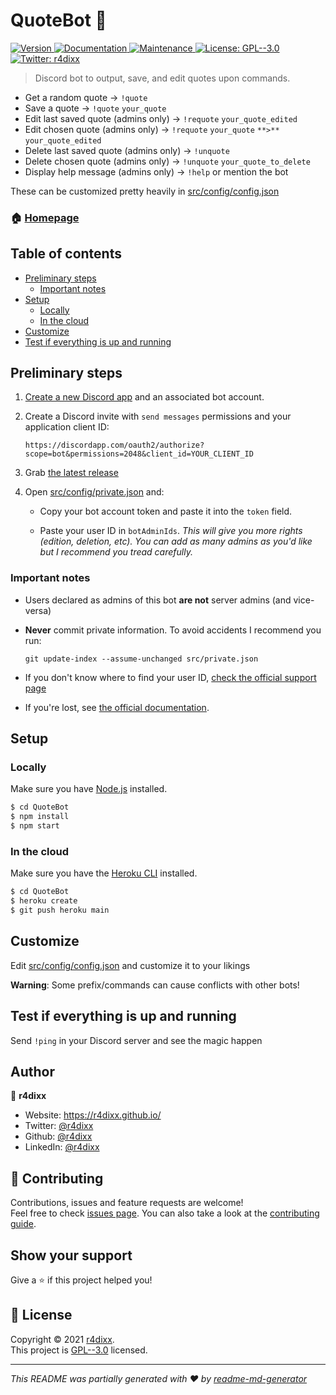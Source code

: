 <h1>QuoteBot 🤖</h1>
<p>
  <a href="https://www.npmjs.com/package/quotebot" target="_blank">
    <img alt="Version" src="https://img.shields.io/npm/v/quotebot.svg">
  </a>
  <a href="https://github.com/r4dixx/QuoteBot#readme" target="_blank">
    <img alt="Documentation" src="https://img.shields.io/badge/documentation-yes-brightgreen.svg" />
  </a>
  <a href="https://github.com/r4dixx/QuoteBot/graphs/commit-activity" target="_blank">
    <img alt="Maintenance" src="https://img.shields.io/badge/Maintained%3F-yes-green.svg" />
  </a>
  <a href="https://github.com/r4dixx/QuoteBot/blob/master/LICENSE" target="_blank">
    <img alt="License: GPL--3.0" src="https://img.shields.io/github/license/r4dixx/quotebot" />
  </a>
  <a href="https://twitter.com/r4dixx" target="_blank">
    <img alt="Twitter: r4dixx" src="https://img.shields.io/twitter/follow/r4dixx.svg?style=social" />
  </a>
</p>

> Discord bot to output, save, and edit quotes upon commands.

- Get a random quote → `!quote`
- Save a quote → `!quote` `your_quote`
- Edit last saved quote (admins only) → `!requote` `your_quote_edited`
- Edit chosen quote (admins only) → `!requote` `your_quote` `**>**` `your_quote_edited`
- Delete last saved quote (admins only) → `!unquote`
- Delete chosen quote (admins only) → `!unquote` `your_quote_to_delete`
- Display help message (admins only) → `!help` or mention the bot

These can be customized pretty heavily in [src/config/config.json](src/config/config.json)


### 🏠 [Homepage](https://github.com/r4dixx/QuoteBot#readme)

## Table of contents

- [Preliminary steps](#preliminary-steps)
   - [Important notes](#important-notes)
- [Setup](#setup)
   - [Locally](#locally)
   - [In the cloud](#in-the-cloud)
- [Customize](#customize)
- [Test if everything is up and running](#test-if-everything-is-up-and-running)

## Preliminary steps

1. [Create a new Discord app](https://discordapp.com/developers/applications/me) and an associated bot account.

2. Create a Discord invite with `send messages` permissions and your application client ID:

   `https://discordapp.com/oauth2/authorize?scope=bot&permissions=2048&client_id=YOUR_CLIENT_ID`

2. Grab [the latest release](https://github.com/r4dixx/QuoteBot/releases)

3. Open [src/config/private.json](src/config/private.json) and:

    - Copy your bot account token and paste it into the `token` field.

    - Paste your user ID in `botAdminIds`. _This will give you more rights (edition, deletion, etc). You can add as many admins as you'd like but I recommend you tread carefully._

### Important notes

- Users declared as admins of this bot **are not** server admins (and vice-versa)
- **Never** commit private information. To avoid accidents I recommend you run:
   
   `git update-index --assume-unchanged src/private.json`
   
- If you don't know where to find your user ID, [check the official support page](https://support.discordapp.com/hc/articles/206346498)
- If you're lost, see [the official documentation](https://discordjs.guide).

## Setup

### Locally

Make sure you have [Node.js](http://nodejs.org/) installed.

```sh
$ cd QuoteBot
$ npm install
$ npm start
```

### In the cloud

Make sure you have the [Heroku CLI](https://cli.heroku.com/) installed.

```sh
$ cd QuoteBot
$ heroku create
$ git push heroku main
```

## Customize

Edit [src/config/config.json](src/config/config.json) and customize it to your likings

**Warning**: Some prefix/commands can cause conflicts with other bots!

## Test if everything is up and running

Send `!ping` in your Discord server and see the magic happen

## Author

👤 **r4dixx**

* Website: https://r4dixx.github.io/
* Twitter: [@r4dixx](https://twitter.com/r4dixx)
* Github: [@r4dixx](https://github.com/r4dixx)
* LinkedIn: [@r4dixx](https://linkedin.com/in/r4dixx)

## 🤝 Contributing

Contributions, issues and feature requests are welcome!<br />Feel free to check [issues page](https://github.com/r4dixx/QuoteBot/issues). You can also take a look at the [contributing guide](https://github.com/r4dixx/QuoteBot/blob/master/CONTRIBUTING.md).

## Show your support

Give a ⭐️ if this project helped you!

## 📝 License

Copyright © 2021 [r4dixx](https://github.com/r4dixx).<br />
This project is [GPL--3.0](https://github.com/r4dixx/QuoteBot/blob/master/LICENSE) licensed.

***
_This README was partially generated with ❤️ by [readme-md-generator](https://github.com/kefranabg/readme-md-generator)_